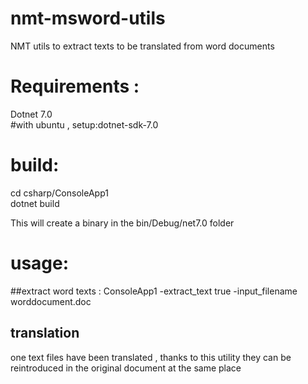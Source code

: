 # nmt-msword-utils
NMT utils to extract texts to be translated from word documents 


# Requirements :

Dotnet 7.0  
#with ubuntu , setup:dotnet-sdk-7.0  

# build:
cd csharp/ConsoleApp1  
dotnet build  

This will create a binary in the bin/Debug/net7.0 folder  

# usage:
##extract word texts :
ConsoleApp1 -extract_text true -input_filename worddocument.doc  

## translation
one text files have been translated , thanks to this utility they can be reintroduced in the original document at the same place 

